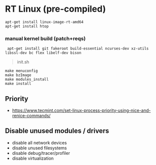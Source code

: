 # RT Linux (pre-compiled)

```
apt-get install linux-image-rt-amd64 
apt-get install htop
```

### manual kernel build (patch+reqs)

```
 apt-get install git fakeroot build-essential ncurses-dev xz-utils libssl-dev bc flex libelf-dev bison
```

> init.sh

```
make menuconfig
make bzImage
make modules_install
make install
```

## Priority

- https://www.tecmint.com/set-linux-process-priority-using-nice-and-renice-commands/

## Disable unused modules / drivers

- disable all network devices
- disable unused filesystems
- disable debug/tracer/profiler
- disable virtualization
